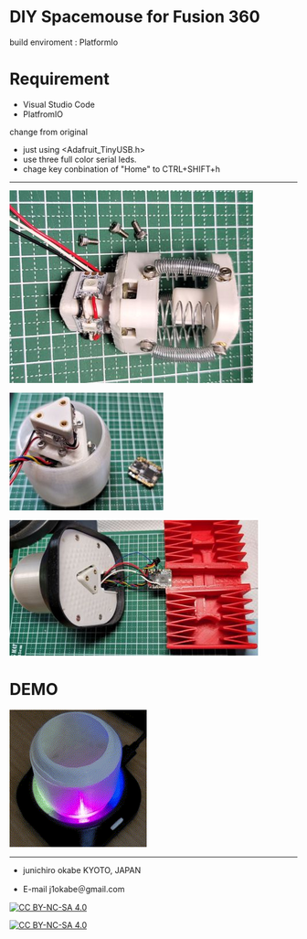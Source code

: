 # DIY Spacemouse for Fusion 360
build enviroment : PlatformIo


# Requirement
* Visual Studio Code
* PlatfromIO


change from original
- just using <Adafruit_TinyUSB.h>
- use three full color serial leds.
- chage key conbination of "Home" to CTRL+SHIFT+h

---
![stem](Images/stem.jpg "stem")

![knob](Images/knob.jpg "knob")

![wire_soldering](Images/wire_soldering.jpg "wire_soldering")

# DEMO
![idleing rainbow](Images/idleing_color.gif "rainbow")

---
* junichiro okabe  KYOTO, JAPAN 

* E-mail j1okabe＠gmail.com


[![CC BY-NC-SA 4.0][cc-by-nc-sa-shield]][cc-by-nc-sa]

[![CC BY-NC-SA 4.0][cc-by-nc-sa-image]][cc-by-nc-sa]

[cc-by-nc-sa]: http://creativecommons.org/licenses/by-nc-sa/4.0/
[cc-by-nc-sa-image]: https://licensebuttons.net/l/by-nc-sa/4.0/88x31.png
[cc-by-nc-sa-shield]: https://img.shields.io/badge/License-CC%20BY--NC--SA%204.0-lightgrey.svg
